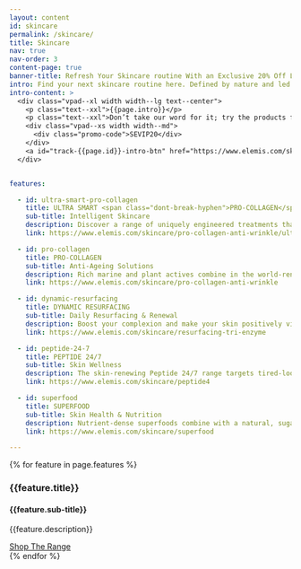 ```yaml
---
layout: content
id: skincare
permalink: /skincare/
title: Skincare
nav: true
nav-order: 3
content-page: true
banner-title: Refresh Your Skincare routine With an Exclusive 20% Off Luxurious Elemis Products*
intro: Find your next skincare routine here. Defined by nature and led by science, ELEMIS sources only the finest ingredients from above and below the earth’s surface. Pioneering and transformative formulas utilise these organic ingredients for award-winning results. It’s this innovation that creates a skincare range which truly set ELEMIS apart – making them The No.1 British Luxury Skincare Brand.
intro-content: >
  <div class="vpad--xl width width--lg text--center">
    <p class="text--xxl">{{page.intro}}</p>
    <p class="text--xxl">Don’t take our word for it; try the products for yourself with an exclusive 20% discount for Secret Escapes members! Simply enter the below code at checkout:</p>
    <div class="vpad--xs width width--md">
      <div class="promo-code">SEVIP20</div>
    </div>
    <a id="track-{{page.id}}-intro-btn" href="https://www.elemis.com/skincare" class="btn btn--blue">Shop Skincare Now</a>
  </div>


features:

  - id: ultra-smart-pro-collagen
    title: ULTRA SMART <span class="dont-break-hyphen">PRO-COLLAGEN</span>
    sub-title: Intelligent Skincare
    description: Discover a range of uniquely engineered treatments that give you the resilient appearance of younger skin. This is the age of intelligent skincare.
    link: https://www.elemis.com/skincare/pro-collagen-anti-wrinkle/ultra-smart-pro-collagen

  - id: pro-collagen
    title: PRO-COLLAGEN
    sub-title: Anti-Ageing Solutions
    description: Rich marine and plant actives combine in the world-renowned Pro-Collagen formulations. Reduce the appearance of fine lines and wrinkles and delicately smooth your skin.
    link: https://www.elemis.com/skincare/pro-collagen-anti-wrinkle

  - id: dynamic-resurfacing
    title: DYNAMIC RESURFACING
    sub-title: Daily Resurfacing & Renewal
    description: Boost your complexion and make your skin positively vibrant with daily resurfacing and renewal formulas. Patented Tri-Enzyme technology restores even skin tone and gives you fresher, brighter skin.
    link: https://www.elemis.com/skincare/resurfacing-tri-enzyme

  - id: peptide-24-7
    title: PEPTIDE 24/7
    sub-title: Skin Wellness
    description: The skin-renewing Peptide 24/7 range targets tired-looking skin around the clock. Achieve a well-rested glow everyday all-day with this luxurious formula.
    link: https://www.elemis.com/skincare/peptide4

  - id: superfood
    title: SUPERFOOD
    sub-title: Skin Health & Nutrition
    description: Nutrient-dense superfoods combine with a natural, sugar-derived prebiotic to create a skincare system that replenishes skin. With vital hydrating nourishment, get a healthy, outdoor-fresh glow.
    link: https://www.elemis.com/skincare/superfood

---
```


{% for feature in page.features %}
  <div class="harvey{% cycle '', ' harvey--swap' %}">
    <div class="harvey__img" style="background-image: url('{{site.img}}/content/{{page.id}}/{{feature.id}}.jpg');">
      <a id="track-{{page.id}}-{{feautre.id}}-img" class="harvey__link" href="{{feature.link}}"></a>
    </div>
    <div class="harvey__text">
      <h3 class="title title--lg title--color">{{feature.title}}</h3>
      <h4 class="title title--xxs">{{feature.sub-title}}</h4>
      <p class="text--xxl">{{feature.description}}</p>
      <div class="space--sm"></div>
      <a id="track-{{page.id}}-{{feautre.id}}-btn" href="{{feature.link}}" class="btn btn--blue">Shop The Range</a>
    </div>
  </div>
{% endfor %}
